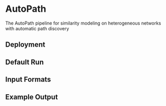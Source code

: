 # AutoPath
The AutoPath pipeline for similarity modeling on heterogeneous networks with automatic path discovery

## Deployment


## Default Run


## Input Formats


## Example Output


